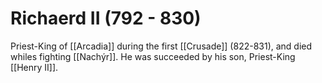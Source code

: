 # Richaerd II (792 - 830)
Priest-King of [[Arcadia]] during the first [[Crusade]] (822-831), and died whiles fighting [[Nachýr]]. He was succeeded by his son, Priest-King [[Henry II]].